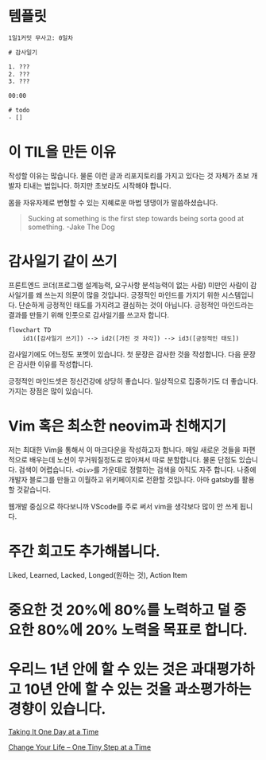 # 템플릿

```txt
1일1커밋 무사고: 0일차

# 감사일기

1. ???
2. ???
3. ???

00:00

# todo
- []
```

# 이 TIL을 만든 이유

작성할 이유는 많습니다.
물론 이런 글과 리포지토리를 가지고 있다는 것 자체가 초보 개발자 티내는 법입니다. 하지만 초보라도 시작해야 합니다.

몸을 자유자제로 변형할 수 있는 지혜로운 마법 댕댕이가 말씀하셨습니다.

> Sucking at something is the first step towards being sorta good at something.
> -Jake The Dog

# 감사일기 같이 쓰기

프론트엔드 코더(프로그램 설계능력, 요구사항 분석능력이 없는 사람) 미만인 사람이 감사일기를 왜 쓰는지 의문이 많을 것입니다.
긍정적인 마인드를 가지기 위한 시스템입니다. 단순하게 긍정적인 태도를 가지려고 결심하는 것이 아닙니다. 긍정적인 마인드라는 결과를 만들기 위해 인풋으로 감사일기를 쓰고자 합니다.

```mermaid
flowchart TD
    id1([감사일기 쓰기]) --> id2([가진 것 자각]) --> id3([긍정적인 태도])
```

감사일기에도 어느정도 포멧이 있습니다. 첫 문장은 감사한 것을 작성합니다. 다음 문장은 감사한 이유를 작성합니다.

긍정적인 마인드셋은 정신건강에 상당히 좋습니다. 일상적으로 집중하기도 더 좋습니다. 가지는 장점은 많이 있습니다.

# Vim 혹은 최소한 neovim과 친해지기

저는 최대한 Vim을 통해서 이 마크다운을 작성하고자 합니다. 매일 새로운 것들을 파편적으로 배우는데 노션이 무거워질정도로 많아져서 따로 분할합니다. 물론 단점도 있습니다. 검색이 어렵습니다. `<Div>`를 가운데로 정렬하는 검색을 아직도 자주 합니다. 나중에 개발자 블로그를 만들고 이월하고 위키페이지로 전환할 것입니다. 아마 gatsby를 활용할 것같습니다.

웹개발 중심으로 하다보니까 VScode를 주로 써서 vim을 생각보다 많이 안 쓰게 됩니다.

# 주간 회고도 추가해봅니다.

Liked, Learned, Lacked, Longed(원하는 것), Action Item

# 중요한 것 20%에 80%를 노력하고 덜 중요한 80%에 20% 노력을 목표로 합니다.

# 우리느 1년 안에 할 수 있는 것은 과대평가하고 10년 안에 할 수 있는 것을 과소평가하는 경향이 있습니다.

[Taking It One Day at a Time](https://www.youtube.com/watch?v=UhWFddWz1Nk)

[Change Your Life – One Tiny Step at a Time](https://www.youtube.com/watch?v=75d_29QWELk)
